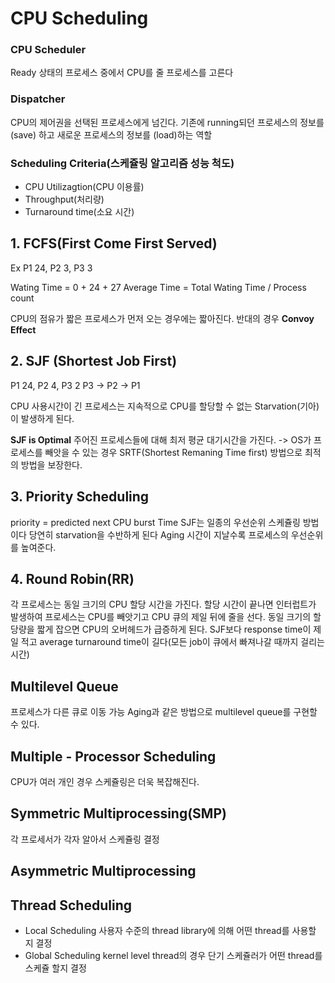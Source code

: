 # CPU Scheduling
### CPU Scheduler
Ready 상태의 프로세스 중에서 CPU를 줄 프로세스를 고른다
### Dispatcher 
CPU의 제어권을 선택된 프로세스에게 넘긴다. 
기존에 running되던 프로세스의 정보를 (save) 하고 새로운 프로세스의 정보를 (load)하는 역할
### Scheduling Criteria(스케쥴링 알고리즘 성능 척도)
- CPU Utilizagtion(CPU 이용률)
- Throughput(처리량)
- Turnaround time(소요 시간)

## 1. FCFS(First Come First Served)
Ex P1 24, P2 3, P3 3

Wating Time = 0 + 24 + 27
Average Time = Total Wating Time / Process count

CPU의 점유가 짧은 프로세스가 먼저 오는 경우에는 짧아진다. 
반대의 경우 **Convoy Effect**

## 2. SJF (Shortest Job First)
P1 24, P2 4, P3 2
P3 -> P2 -> P1

CPU 사용시간이 긴 프로세스는 지속적으로 CPU를 할당할 수 없는 Starvation(기아)이 발생하게 된다.

**SJF is Optimal** 
주어진 프로세스들에 대해 최저 평균 대기시간을 가진다.
-> OS가 프로세스를 빼앗을 수 있는 경우 SRTF(Shortest Remaning Time first) 방법으로 최적의 방법을 보장한다.


## 3. Priority Scheduling
priority = predicted next CPU burst Time
SJF는 일종의 우선순위 스케쥴링 방법이다 
당연히 starvation을 수반하게 된다
Aging 시간이 지날수록 프로세스의 우선순위를 높여준다.

## 4. Round Robin(RR)
각 프로세스는 동일 크기의 CPU 할당 시간을 가진다. 
할당 시간이 끝나면 인터럽트가 발생하여 프로세스는 CPU를 빼앗기고 CPU 큐의 제일 뒤에 줄을 선다.
동일 크기의 할당량을 짧게 잡으면 CPU의 오버헤드가 급증하게 된다.
SJF보다 response time이 제일 적고 average turnaround time이 길다(모든 job이 큐에서 빠져나갈 때까지 걸리는 시간)

## Multilevel Queue
프로세스가 다른 큐로 이동 가능
Aging과 같은 방법으로 multilevel queue를 구현할 수 있다.

## Multiple - Processor Scheduling 
CPU가 여러 개인 경우 스케쥴링은 더욱 복잡해진다. 

## Symmetric Multiprocessing(SMP)
각 프로세서가 각자 알아서 스케쥴링 결정

## Asymmetric Multiprocessing 

## Thread Scheduling 
- Local Scheduling
사용자 수준의 thread library에 의해 어떤 thread를 사용할 지 결정
- Global Scheduling
kernel level thread의 경우 단기 스케쥴러가 어떤 thread를 스케쥴 할지 결정